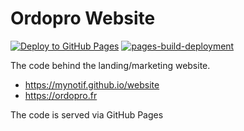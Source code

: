 # Ordopro Website

[![Deploy to GitHub Pages](https://github.com/mynotif/website/actions/workflows/deploy.yml/badge.svg)](https://github.com/mynotif/website/actions/workflows/deploy.yml)
[![pages-build-deployment](https://github.com/mynotif/website/actions/workflows/pages/pages-build-deployment/badge.svg)](https://github.com/mynotif/website/actions/workflows/pages/pages-build-deployment)

The code behind the landing/marketing website.

- <https://mynotif.github.io/website>
- <https://ordopro.fr>

The code is served via GitHub Pages
